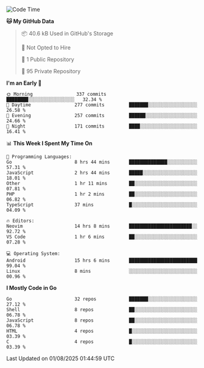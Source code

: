 
<!--START_SECTION:waka-->
![Code Time](http://img.shields.io/badge/Code%20Time-6%2C149%20hrs%2046%20mins-blue)

**🐱 My GitHub Data** 

> 📦 40.6 kB Used in GitHub's Storage 
 > 
> 🚫 Not Opted to Hire
 > 
> 📜 1 Public Repository 
 > 
> 🔑 95 Private Repository 
 > 
**I'm an Early 🐤** 

```text
🌞 Morning                337 commits         ████████░░░░░░░░░░░░░░░░░   32.34 % 
🌆 Daytime                277 commits         ███████░░░░░░░░░░░░░░░░░░   26.58 % 
🌃 Evening                257 commits         ██████░░░░░░░░░░░░░░░░░░░   24.66 % 
🌙 Night                  171 commits         ████░░░░░░░░░░░░░░░░░░░░░   16.41 % 
```


📊 **This Week I Spent My Time On** 

```text
💬 Programming Languages: 
Go                       8 hrs 44 mins       ██████████████░░░░░░░░░░░   57.31 % 
JavaScript               2 hrs 44 mins       █████░░░░░░░░░░░░░░░░░░░░   18.01 % 
Other                    1 hr 11 mins        ██░░░░░░░░░░░░░░░░░░░░░░░   07.81 % 
PHP                      1 hr 2 mins         ██░░░░░░░░░░░░░░░░░░░░░░░   06.82 % 
TypeScript               37 mins             █░░░░░░░░░░░░░░░░░░░░░░░░   04.09 % 

🔥 Editors: 
Neovim                   14 hrs 8 mins       ███████████████████████░░   92.72 % 
VS Code                  1 hr 6 mins         ██░░░░░░░░░░░░░░░░░░░░░░░   07.28 % 

💻 Operating System: 
Android                  15 hrs 6 mins       █████████████████████████   99.04 % 
Linux                    8 mins              ░░░░░░░░░░░░░░░░░░░░░░░░░   00.96 % 
```

**I Mostly Code in Go** 

```text
Go                       32 repos            ███████░░░░░░░░░░░░░░░░░░   27.12 % 
Shell                    8 repos             ██░░░░░░░░░░░░░░░░░░░░░░░   06.78 % 
JavaScript               8 repos             ██░░░░░░░░░░░░░░░░░░░░░░░   06.78 % 
HTML                     4 repos             █░░░░░░░░░░░░░░░░░░░░░░░░   03.39 % 
C                        4 repos             █░░░░░░░░░░░░░░░░░░░░░░░░   03.39 % 
```




 Last Updated on 01/08/2025 01:44:59 UTC
<!--END_SECTION:waka-->
